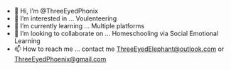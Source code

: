 - 👋 Hi, I’m @ThreeEyedPhonix
- 👀 I’m interested in ... Voulenteering
- 🌱 I’m currently learning ... Multiple platforms
- 💞️ I’m looking to collaborate on ... Homeschooling via Social Emotional Learning
- 📫 How to reach me ... contact me ThreeEyedElephant@outlook.com or ThreeEyedPhoenix@gmail.com

<!---
ThreeEyedPhonix/ThreeEyedPhonix is a ✨ special ✨ repository because its `README.md` (this file) appears on your GitHub profile.
You can click the Preview link to take a look at your changes.
--->
